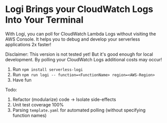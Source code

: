 # Logi Brings your CloudWatch Logs Into Your Terminal

With Logi, you can poll for CloudWatch Lambda Logs without visiting the AWS Console. It helps you to debug and develop your serverless applications 2x faster!

Disclaimer: This version is not tested yet! But it's good enough for local development. By polling your CloudWatch Logs additional costs may occur!

1. Run `npm install serverless-logi`
2. Run `npm run logi -- function=<FunctionName> region=<AWS-Region>`
3. Have fun


Todo:
1. Refactor (modularize) code -> Isolate side-effects
2. Unit test coverage 100%
3. Parsing `template.yaml` for automated polling (without specifying function names)